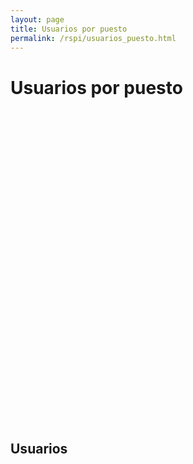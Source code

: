 ```yaml
---
layout: page
title: Usuarios por puesto
permalink: /rspi/usuarios_puesto.html
---
```

<h1 class="page-header">Usuarios por puesto</h1>

<div style="width: 1000px; height: 500px;"
	 data-htsql="/users_puesto{nombre,count(auth_user)-}?count(auth_user)>2"
	 data-widget="chart"
	 data-type="bar"
	 data-yint="true"
	 data-x-vertical="true"
         data-show-title="false"
         data-show-title="false">
</div>


<h2 class="sub-header">Usuarios</h2>
<div class="table-responsive">
  <table class="table table-striped"
	 data-htsql="/users_puesto{nombre,count(auth_user)- :as 'Usuarios'}?count(auth_user)>2">
  </table>
</div>
